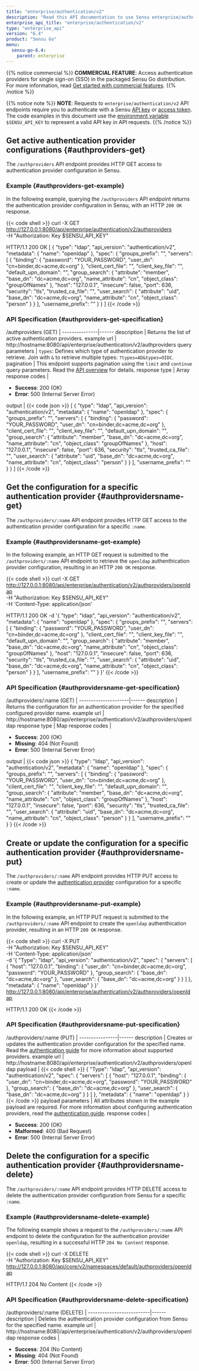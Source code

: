 ```yaml
---
title: "enterprise/authentication/v2"
description: "Read this API documentation to use Sensu enterprise/authentication/v2 endpoints for HTTP access to single sign-on (SSO) authentication provider configurations."
enterprise_api_title: "enterprise/authentication/v2"
type: "enterprise_api"
version: "6.4"
product: "Sensu Go"
menu:
  sensu-go-6.4:
    parent: enterprise
---
```


{{% notice commercial %}}
**COMMERCIAL FEATURE**: Access authentication providers for single sign-on (SSO) in the packaged Sensu Go distribution.
For more information, read [Get started with commercial features](../../../commercial/).
{{% /notice %}}

{{% notice note %}}
**NOTE**: Requests to `enterprise/authentication/v2` API endpoints require you to authenticate with a Sensu [API key](../../#configure-an-environment-variable-for-api-key-authentication) or [access token](../../#authenticate-with-auth-api-endpoints).
The code examples in this document use the [environment variable](../../#configure-an-environment-variable-for-api-key-authentication) `$SENSU_API_KEY` to represent a valid API key in API requests.
{{% /notice %}}

## Get active authentication provider configurations {#authproviders-get}

The `/authproviders` API endpoint provides HTTP GET access to authentication provider configuration in Sensu.

### Example {#authproviders-get-example}

In the following example, querying the `/authproviders` API endpoint returns the authentication provider configuration in Sensu, with an HTTP `200 OK` response.

{{< code shell >}}
curl -X GET \
http://127.0.0.1:8080/api/enterprise/authentication/v2/authproviders \
-H "Authorization: Key $SENSU_API_KEY"

HTTP/1.1 200 OK
[
  {
    "type": "ldap",
    "api_version": "authentication/v2",
    "metadata": {
      "name": "openldap"
    },
    "spec": {
      "groups_prefix": "",
      "servers": [
        {
          "binding": {
            "password": "YOUR_PASSWORD",
            "user_dn": "cn=binder,dc=acme,dc=org"
          },
          "client_cert_file": "",
          "client_key_file": "",
          "default_upn_domain": "",
          "group_search": {
            "attribute": "member",
            "base_dn": "dc=acme,dc=org",
            "name_attribute": "cn",
            "object_class": "groupOfNames"
          },
          "host": "127.0.0.1",
          "insecure": false,
          "port": 636,
          "security": "tls",
          "trusted_ca_file": "",
          "user_search": {
            "attribute": "uid",
            "base_dn": "dc=acme,dc=org",
            "name_attribute": "cn",
            "object_class": "person"
          }
        }
      ],
      "username_prefix": ""
    }
  }
]
{{< /code >}}

### API Specification {#authproviders-get-specification}

/authproviders (GET)  | 
---------------|------
description    | Returns the list of active authentication providers.
example url    | http://hostname:8080/api/enterprise/authentication/v2/authproviders
query parameters | `types`: Defines which type of authentication provider to retrieve. Join with `&` to retrieve multiple types: `?types=AD&types=OIDC`.
pagination     | This endpoint supports pagination using the `limit` and `continue` query parameters. Read the [API overview][3] for details.
response type  | Array
response codes | <ul><li>**Success**: 200 (OK)</li><li>**Error**: 500 (Internal Server Error)</li></ul>
output         | {{< code json >}}
[
  {
    "type": "ldap",
    "api_version": "authentication/v2",
    "metadata": {
      "name": "openldap"
    },
    "spec": {
      "groups_prefix": "",
      "servers": [
        {
          "binding": {
            "password": "YOUR_PASSWORD",
            "user_dn": "cn=binder,dc=acme,dc=org"
          },
          "client_cert_file": "",
          "client_key_file": "",
          "default_upn_domain": "",
          "group_search": {
            "attribute": "member",
            "base_dn": "dc=acme,dc=org",
            "name_attribute": "cn",
            "object_class": "groupOfNames"
          },
          "host": "127.0.0.1",
          "insecure": false,
          "port": 636,
          "security": "tls",
          "trusted_ca_file": "",
          "user_search": {
            "attribute": "uid",
            "base_dn": "dc=acme,dc=org",
            "name_attribute": "cn",
            "object_class": "person"
          }
        }
      ],
      "username_prefix": ""
    }
  }
]
{{< /code >}}

## Get the configuration for a specific authentication provider {#authprovidersname-get}

The `/authproviders/:name` API endpoint provides HTTP GET access to the authentication provider configuration for a specific `:name`.

### Example {#authprovidersname-get-example}

In the following example, an HTTP GET request is submitted to the `/authproviders/:name` API endpoint to retrieve the `openldap` authenthication provider configuration, resulting in an HTTP `200 OK` response.

{{< code shell >}}
curl -X GET \
http://127.0.0.1:8080/api/enterprise/authentication/v2/authproviders/openldap \
-H "Authorization: Key $SENSU_API_KEY" \
-H 'Content-Type: application/json'

HTTP/1.1 200 OK
-d '{
  "type": "ldap",
  "api_version": "authentication/v2",
  "metadata": {
    "name": "openldap"
  },
  "spec": {
    "groups_prefix": "",
    "servers": [
      {
        "binding": {
          "password": "YOUR_PASSWORD",
          "user_dn": "cn=binder,dc=acme,dc=org"
        },
        "client_cert_file": "",
        "client_key_file": "",
        "default_upn_domain": "",
        "group_search": {
          "attribute": "member",
          "base_dn": "dc=acme,dc=org",
          "name_attribute": "cn",
          "object_class": "groupOfNames"
        },
        "host": "127.0.0.1",
        "insecure": false,
        "port": 636,
        "security": "tls",
        "trusted_ca_file": "",
        "user_search": {
          "attribute": "uid",
          "base_dn": "dc=acme,dc=org",
          "name_attribute": "cn",
          "object_class": "person"
        }
      }
    ],
  "username_prefix": ""
  }
}'
{{< /code >}}

### API Specification {#authprovidersname-get-specification}

/authproviders/:name (GET) | 
---------------------|------
description          | Returns the configuration for an authentication provider for the specified configured provider name.
example url          | http://hostname:8080/api/enterprise/authentication/v2/authproviders/openldap
response type        | Map
response codes       | <ul><li>**Success**: 200 (OK)</li><li> **Missing**: 404 (Not Found)</li><li>**Error**: 500 (Internal Server Error)</li></ul>
output               | {{< code json >}}
{
  "type": "ldap",
  "api_version": "authentication/v2",
  "metadata": {
    "name": "openldap"
  },
  "spec": {
    "groups_prefix": "",
    "servers": [
      {
        "binding": {
          "password": "YOUR_PASSWORD",
          "user_dn": "cn=binder,dc=acme,dc=org"
        },
        "client_cert_file": "",
        "client_key_file": "",
        "default_upn_domain": "",
        "group_search": {
          "attribute": "member",
          "base_dn": "dc=acme,dc=org",
          "name_attribute": "cn",
          "object_class": "groupOfNames"
        },
        "host": "127.0.0.1",
        "insecure": false,
        "port": 636,
        "security": "tls",
        "trusted_ca_file": "",
        "user_search": {
          "attribute": "uid",
          "base_dn": "dc=acme,dc=org",
          "name_attribute": "cn",
          "object_class": "person"
        }
      }
    ],
  "username_prefix": ""
  }
}
{{< /code >}}

## Create or update the configuration for a specific authentication provider {#authprovidersname-put}

The `/authproviders/:name` API endpoint provides HTTP PUT access to create or update the [authentication provider][1] configuration for a specific `:name`.

### Example {#authprovidersname-put-example}

In the following example, an HTTP PUT request is submitted to the `/authproviders/:name` API endpoint to create the `openldap` authenthication provider, resulting in an HTTP `200 OK` response.

{{< code shell >}}
curl -X PUT \
-H "Authorization: Key $SENSU_API_KEY" \
-H 'Content-Type: application/json' \
-d '{
  "Type": "ldap",
  "api_version": "authentication/v2",
  "spec": {
    "servers": [
      {
        "host": "127.0.0.1",
        "binding": {
          "user_dn": "cn=binder,dc=acme,dc=org",
          "password": "YOUR_PASSWORD"
        },
        "group_search": {
          "base_dn": "dc=acme,dc=org"
        },
        "user_search": {
          "base_dn": "dc=acme,dc=org"
        }
      }
    ]
  },
  "metadata": {
    "name": "openldap"
  }
}' \
http://127.0.0.1:8080/api/enterprise/authentication/v2/authproviders/openldap

HTTP/1.1 200 OK
{{< /code >}}

### API Specification {#authprovidersname-put-specification}

/authproviders/:name (PUT) | 
----------------|------
description     | Creates or updates the authentication provider configuration for the specified name. Read the [authentication guide][1] for more information about supported providers.
example url     | http://hostname:8080/api/enterprise/authentication/v2/authproviders/openldap
payload         | {{< code shell >}}
{
  "Type": "ldap",
  "api_version": "authentication/v2",
  "spec": {
    "servers": [
      {
        "host": "127.0.0.1",
        "binding": {
          "user_dn": "cn=binder,dc=acme,dc=org",
          "password": "YOUR_PASSWORD"
        },
        "group_search": {
          "base_dn": "dc=acme,dc=org"
        },
        "user_search": {
          "base_dn": "dc=acme,dc=org"
        }
      }
    ]
  },
  "metadata": {
    "name": "openldap"
  }
}
{{< /code >}}
payload parameters | All attributes shown in the example payload are required. For more information about configuring authentication providers, read the [authentication guide][1].
response codes  | <ul><li>**Success**: 200 (OK)</li><li>**Malformed**: 400 (Bad Request)</li><li>**Error**: 500 (Internal Server Error)</li></ul>

## Delete the configuration for a specific authentication provider {#authprovidersname-delete}

The `/authproviders/:name` API endpoint provides HTTP DELETE access to delete the authentication provider configuration from Sensu for a specific `:name`.

### Example {#authprovidersname-delete-example}

The following example shows a request to the `/authproviders/:name` API endpoint to delete the configuration for the authentication provider `openldap`, resulting in a successful HTTP `204 No Content` response.

{{< code shell >}}
curl -X DELETE \
-H "Authorization: Key $SENSU_API_KEY" \
http://127.0.0.1:8080/api/core/v2/namespaces/default/authproviders/openldap

HTTP/1.1 204 No Content
{{< /code >}}

### API Specification {#authprovidersname-delete-specification}

/authproviders/:name (DELETE) | 
--------------------------|------
description               | Deletes the authentication provider configuration from Sensu for the specified name.
example url               | http://hostname:8080/api/enterprise/authentication/v2/authproviders/openldap
response codes            | <ul><li>**Success**: 204 (No Content)</li><li>**Missing**: 404 (Not Found)</li><li>**Error**: 500 (Internal Server Error)</li></ul>

[1]: ../../../operations/control-access/sso/
[3]: ../../#pagination
